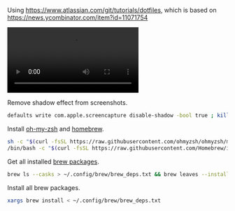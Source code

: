 Using <https://www.atlassian.com/git/tutorials/dotfiles>, which is based on <https://news.ycombinator.com/item?id=11071754>

![vid](.config/hypr/preview/desk.mp4)

Remove shadow effect from screenshots.

```sh
defaults write com.apple.screencapture disable-shadow -bool true ; killall SystemUIServer
```

Install [oh-my-zsh](https://ohmyz.sh/) and [homebrew](https://brew.sh/).

```sh
sh -c "$(curl -fsSL https://raw.githubusercontent.com/ohmyzsh/ohmyzsh/master/tools/install.sh)"
/bin/bash -c "$(curl -fsSL https://raw.githubusercontent.com/Homebrew/install/HEAD/install.sh)"
```

Get all installed [brew packages](.config/brew/brew_deps.txt).

```sh
brew ls --casks > ~/.config/brew/brew_deps.txt && brew leaves --installed-on-request >> ~/.config/brew/brew_deps.txt
```

Install all brew packages.

```sh
xargs brew install < ~/.config/brew/brew_deps.txt   
```

